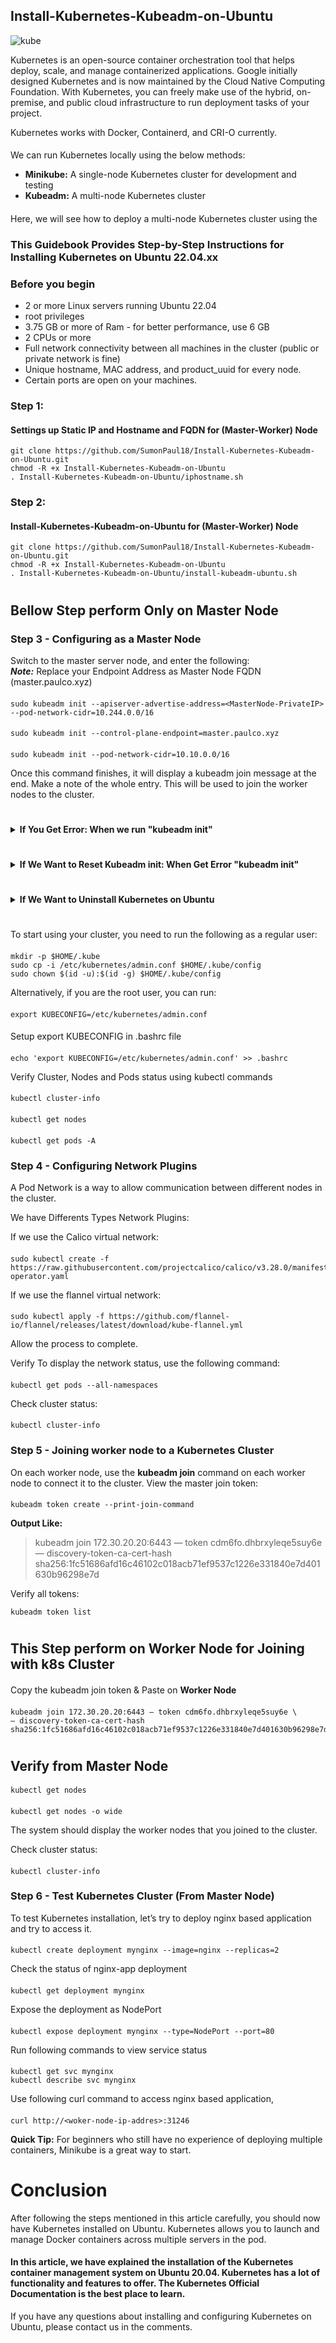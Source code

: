## Install-Kubernetes-Kubeadm-on-Ubuntu
![kube](https://github.com/SumonPaul18/Install-Kubernetes-Kubeadm-on-Ubuntu/blob/main/InstallKubeAdm.png)

Kubernetes is an open-source container orchestration tool that helps deploy, scale, and manage containerized applications. Google initially designed Kubernetes and is now maintained by the Cloud Native Computing Foundation. With Kubernetes, you can freely make use of the hybrid, on-premise, and public cloud infrastructure to run deployment tasks of your project.<br>

Kubernetes works with Docker, Containerd, and CRI-O currently.<br>
####
We can run Kubernetes locally using the below methods:<br>
  - <b>Minikube:</b> A single-node Kubernetes cluster for development and testing
  - <b>Kubeadm:</b>  A multi-node Kubernetes cluster

####
Here, we will see how to deploy a multi-node Kubernetes cluster using the 
### This Guidebook Provides Step-by-Step Instructions for Installing Kubernetes on Ubuntu 22.04.xx

### Before you begin
  - 2 or more Linux servers running Ubuntu 22.04
  - root privileges
  - 3.75 GB or more of Ram - for better performance, use 6 GB
  - 2 CPUs or more
  - Full network connectivity between all machines in the cluster (public or private network is fine)
  - Unique hostname, MAC address, and product_uuid for every node.
  - Certain ports are open on your machines.

### Step 1:
#### Settings up Static IP and Hostname and FQDN for (Master-Worker) Node
    git clone https://github.com/SumonPaul18/Install-Kubernetes-Kubeadm-on-Ubuntu.git
    chmod -R +x Install-Kubernetes-Kubeadm-on-Ubuntu
    . Install-Kubernetes-Kubeadm-on-Ubuntu/iphostname.sh
    
### Step 2:
#### Install-Kubernetes-Kubeadm-on-Ubuntu for (Master-Worker) Node
    git clone https://github.com/SumonPaul18/Install-Kubernetes-Kubeadm-on-Ubuntu.git
    chmod -R +x Install-Kubernetes-Kubeadm-on-Ubuntu
    . Install-Kubernetes-Kubeadm-on-Ubuntu/install-kubeadm-ubuntu.sh

#
## Bellow Step perform Only on Master Node    
### Step 3 - Configuring as a Master Node
Switch to the master server node, and enter the following:<br>
<b><i>Note:</b></i> Replace your Endpoint Address as Master Node FQDN (master.paulco.xyz)
####
    sudo kubeadm init --apiserver-advertise-address=<MasterNode-PrivateIP> --pod-network-cidr=10.244.0.0/16 
####    
    sudo kubeadm init --control-plane-endpoint=master.paulco.xyz
####
    sudo kubeadm init --pod-network-cidr=10.10.0.0/16

Once this command finishes, it will display a kubeadm join message at the end. Make a note of the whole entry. This will be used to join the worker nodes to the cluster.

#
<details>
 <summary> <b> If You Get Error: When we run "kubeadm init" </summary> </b>

<b> This Error Like This: </b>
> [init] Using Kubernetes version: v1.29.3 <br>
> [preflight] Running pre-flight checks <br>
>	[WARNING Swap]: swap is supported for cgroup v2 only; the NodeSwap feature gate of the kubelet is beta but disabled by default <br>
>	[WARNING FileExisting-tc]: tc not found in system path <br>
> error execution phase preflight: [preflight] Some fatal errors occurred: <br>
>	[ERROR CRI]: container runtime is not running: output: time="2024-03-19T04:51:36-04:00" level=fatal msg="validate service connection: validate CRI v1 runtime API for endpoint \"unix:///var/run/containerd/containerd.sock\": rpc error: code = Unimplemented desc = unknown service runtime.v1.RuntimeService" <br>
> , error: exit status 1 <br>
> [preflight] If you know what you are doing, you can make a check non-fatal with `--ignore-preflight-errors=...` <br>
> To see the stack trace of this error execute with --v=5 or higher <br>

<b> Solution: </b>
####
    rm -f /etc/containerd/config.toml
    systemctl restart containerd
####
Aging Run kubeadm init Command
</details>

#
<details>
 <summary> <b> If We Want to Reset Kubeadm init: When Get Error "kubeadm init" </summary> </b>

   ####
       kubeadm reset
</details>

#
<details>
 <summary> <b> If We Want to Uninstall Kubernetes on Ubuntu </summary> </b>

   ####
       
       # Kube Admin Reset
       kubeadm reset
       # Remove all packages related to Kubernetes
       apt remove -y kubeadm kubectl kubelet kubernetes-cni --allow-change-held-packages
       apt purge -y kube*
       # Remove docker containers/images
       docker image prune -a
       systemctl restart docker
       apt purge -y docker-engine docker docker.io docker-ce docker-ce-cli containerd containerd.io runc --allow-change-held-packages
       # Remove parts
       apt autoremove -y
       # Remove all folder associated to kubernetes, etcd, and docker
       rm -rf ~/.kube
       rm -rf /etc/cni /etc/kubernetes /var/lib/dockershim /var/lib/etcd /var/lib/kubelet /var/lib/etcd2/ /var/run/kubernetes ~/.kube/* 
       rm -rf /var/lib/docker /etc/docker /var/run/docker.sock
       rm -f /etc/apparmor.d/docker /etc/systemd/system/etcd* 
       # Delete docker group (optional)
       groupdel docker
       # Clear the iptables
       iptables -F && iptables -X
       iptables -t nat -F && iptables -t nat -X
       iptables -t raw -F && iptables -t raw -X
       iptables -t mangle -F && iptables -t mangle -X
</details>

#

To start using your cluster, you need to run the following as a regular user:
####
    mkdir -p $HOME/.kube
    sudo cp -i /etc/kubernetes/admin.conf $HOME/.kube/config
    sudo chown $(id -u):$(id -g) $HOME/.kube/config

Alternatively, if you are the root user, you can run:
####
    export KUBECONFIG=/etc/kubernetes/admin.conf
####
Setup export KUBECONFIG in .bashrc file
####
    echo 'export KUBECONFIG=/etc/kubernetes/admin.conf' >> .bashrc
    
Verify Cluster, Nodes and Pods status using kubectl commands
####
    kubectl cluster-info
####
    kubectl get nodes
####
    kubectl get pods -A

### Step 4 - Configuring Network Plugins
A Pod Network is a way to allow communication between different nodes in the cluster. 

We have Differents Types Network Plugins:

If we use the Calico virtual network:
####
    sudo kubectl create -f https://raw.githubusercontent.com/projectcalico/calico/v3.28.0/manifests/tigera-operator.yaml
If we use the flannel virtual network:
####
    sudo kubectl apply -f https://github.com/flannel-io/flannel/releases/latest/download/kube-flannel.yml

Allow the process to complete.

Verify To display the network status, use the following command:
####
    kubectl get pods --all-namespaces
Check cluster status:
####
    kubectl cluster-info

### Step 5 - Joining worker node to a Kubernetes Cluster
On each worker node, use the <b>kubeadm join</b> command on each worker node to connect it to the cluster.
View the master join token:
####
    kubeadm token create --print-join-command
<b>Output Like:</b>
> kubeadm join 172.30.20.20:6443 — token cdm6fo.dhbrxyleqe5suy6e \
— discovery-token-ca-cert-hash sha256:1fc51686afd16c46102c018acb71ef9537c1226e331840e7d401630b96298e7d
    
Verify all tokens:

    kubeadm token list
#
## This Step perform on Worker Node for Joining with k8s Cluster
####
Copy the kubeadm join token & Paste on <b>Worker Node</b>
####
    kubeadm join 172.30.20.20:6443 — token cdm6fo.dhbrxyleqe5suy6e \
    — discovery-token-ca-cert-hash sha256:1fc51686afd16c46102c018acb71ef9537c1226e331840e7d401630b96298e7d
####
#
## Verify from Master Node
####
    kubectl get nodes
####
    kubectl get nodes -o wide
The system should display the worker nodes that you joined to the cluster.

Check cluster status:
####
    kubectl cluster-info
####

### Step 6 - Test Kubernetes Cluster (From Master Node)
To test Kubernetes installation, let’s try to deploy nginx based application and try to access it.
####
    kubectl create deployment mynginx --image=nginx --replicas=2
Check the status of nginx-app deployment
####
    kubectl get deployment mynginx
Expose the deployment as NodePort
####
    kubectl expose deployment mynginx --type=NodePort --port=80 
Run following commands to view service status
####
    kubectl get svc mynginx
    kubectl describe svc mynginx
Use following curl command to access nginx based application,
####
    curl http://<woker-node-ip-addres>:31246

<b>Quick Tip:</b> For beginners who still have no experience of deploying multiple containers, Minikube is a great way to start.
# Conclusion
After following the steps mentioned in this article carefully, you should now have Kubernetes installed on Ubuntu. Kubernetes allows you to launch and manage Docker containers across multiple servers in the pod.

#### In this article, we have explained the installation of the Kubernetes container management system on Ubuntu 20.04. Kubernetes has a lot of functionality and features to offer. The Kubernetes Official Documentation is the best place to learn.

If you have any questions about installing and configuring Kubernetes on Ubuntu, please contact us in the comments.



